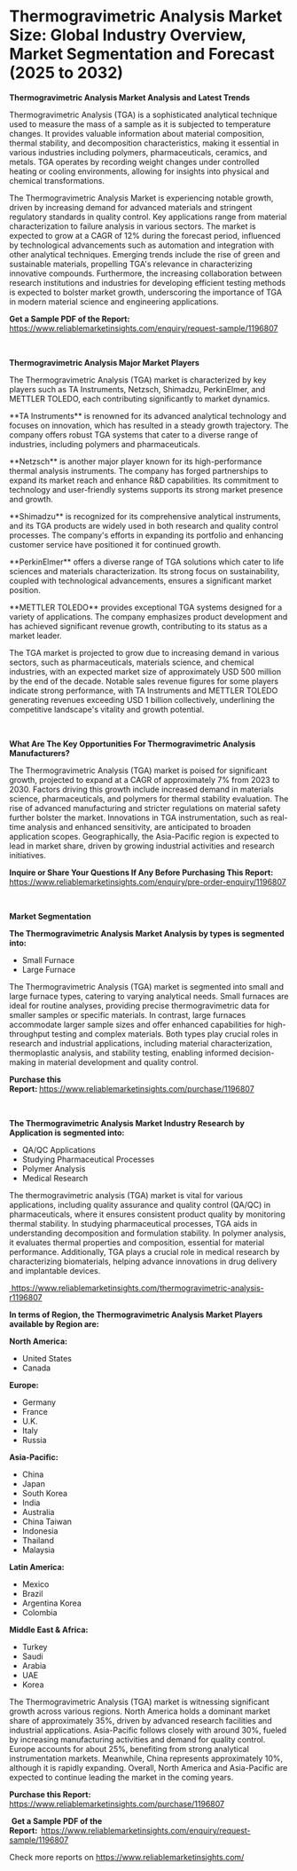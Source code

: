 <p><h1>Thermogravimetric Analysis Market Size: Global Industry Overview, Market Segmentation and Forecast (2025 to 2032)</h1></p><p><strong>Thermogravimetric Analysis Market Analysis and Latest Trends</strong></p>
<p><p>Thermogravimetric Analysis (TGA) is a sophisticated analytical technique used to measure the mass of a sample as it is subjected to temperature changes. It provides valuable information about material composition, thermal stability, and decomposition characteristics, making it essential in various industries including polymers, pharmaceuticals, ceramics, and metals. TGA operates by recording weight changes under controlled heating or cooling environments, allowing for insights into physical and chemical transformations.</p><p>The Thermogravimetric Analysis Market is experiencing notable growth, driven by increasing demand for advanced materials and stringent regulatory standards in quality control. Key applications range from material characterization to failure analysis in various sectors. The market is expected to grow at a CAGR of 12% during the forecast period, influenced by technological advancements such as automation and integration with other analytical techniques. Emerging trends include the rise of green and sustainable materials, propelling TGA's relevance in characterizing innovative compounds. Furthermore, the increasing collaboration between research institutions and industries for developing efficient testing methods is expected to bolster market growth, underscoring the importance of TGA in modern material science and engineering applications.</p></p>
<p><strong>Get a Sample PDF of the Report:&nbsp;</strong> <a href="https://www.reliablemarketinsights.com/enquiry/request-sample/1196807?utm_campaign=3005&utm_medium=2&utm_source=Github&utm_content=ia&utm_term=10042025&utm_id=thermogravimetric-analysis">https://www.reliablemarketinsights.com/enquiry/request-sample/1196807</a></p>
<p>&nbsp;</p>
<p><strong>Thermogravimetric Analysis Major Market Players</strong></p>
<p><p>The Thermogravimetric Analysis (TGA) market is characterized by key players such as TA Instruments, Netzsch, Shimadzu, PerkinElmer, and METTLER TOLEDO, each contributing significantly to market dynamics. </p><p>**TA Instruments** is renowned for its advanced analytical technology and focuses on innovation, which has resulted in a steady growth trajectory. The company offers robust TGA systems that cater to a diverse range of industries, including polymers and pharmaceuticals. </p><p>**Netzsch** is another major player known for its high-performance thermal analysis instruments. The company has forged partnerships to expand its market reach and enhance R&D capabilities. Its commitment to technology and user-friendly systems supports its strong market presence and growth.</p><p>**Shimadzu** is recognized for its comprehensive analytical instruments, and its TGA products are widely used in both research and quality control processes. The company's efforts in expanding its portfolio and enhancing customer service have positioned it for continued growth.</p><p>**PerkinElmer** offers a diverse range of TGA solutions which cater to life sciences and materials characterization. Its strong focus on sustainability, coupled with technological advancements, ensures a significant market position.</p><p>**METTLER TOLEDO** provides exceptional TGA systems designed for a variety of applications. The company emphasizes product development and has achieved significant revenue growth, contributing to its status as a market leader.</p><p>The TGA market is projected to grow due to increasing demand in various sectors, such as pharmaceuticals, materials science, and chemical industries, with an expected market size of approximately USD 500 million by the end of the decade. Notable sales revenue figures for some players indicate strong performance, with TA Instruments and METTLER TOLEDO generating revenues exceeding USD 1 billion collectively, underlining the competitive landscape's vitality and growth potential.</p></p>
<p>&nbsp;</p>
<p><strong>What Are The Key Opportunities For Thermogravimetric Analysis Manufacturers?</strong></p>
<p><p>The Thermogravimetric Analysis (TGA) market is poised for significant growth, projected to expand at a CAGR of approximately 7% from 2023 to 2030. Factors driving this growth include increased demand in materials science, pharmaceuticals, and polymers for thermal stability evaluation. The rise of advanced manufacturing and stricter regulations on material safety further bolster the market. Innovations in TGA instrumentation, such as real-time analysis and enhanced sensitivity, are anticipated to broaden application scopes. Geographically, the Asia-Pacific region is expected to lead in market share, driven by growing industrial activities and research initiatives.</p></p>
<p><strong>Inquire or Share Your Questions If Any Before Purchasing This Report:</strong> <a href="https://www.reliablemarketinsights.com/enquiry/pre-order-enquiry/1196807?utm_campaign=3005&utm_medium=2&utm_source=Github&utm_content=ia&utm_term=10042025&utm_id=thermogravimetric-analysis">https://www.reliablemarketinsights.com/enquiry/pre-order-enquiry/1196807</a></p>
<p>&nbsp;</p>
<p><strong>Market Segmentation</strong></p>
<p><strong>The Thermogravimetric Analysis Market Analysis by types is segmented into:</strong></p>
<p><ul><li>Small Furnace</li><li>Large Furnace</li></ul></p>
<p><p>The Thermogravimetric Analysis (TGA) market is segmented into small and large furnace types, catering to varying analytical needs. Small furnaces are ideal for routine analyses, providing precise thermogravimetric data for smaller samples or specific materials. In contrast, large furnaces accommodate larger sample sizes and offer enhanced capabilities for high-throughput testing and complex materials. Both types play crucial roles in research and industrial applications, including material characterization, thermoplastic analysis, and stability testing, enabling informed decision-making in material development and quality control.</p></p>
<p><strong>Purchase this Report:&nbsp;</strong><a href="https://www.reliablemarketinsights.com/purchase/1196807?utm_campaign=3005&utm_medium=2&utm_source=Github&utm_content=ia&utm_term=10042025&utm_id=thermogravimetric-analysis">https://www.reliablemarketinsights.com/purchase/1196807</a></p>
<p>&nbsp;</p>
<p><strong>The Thermogravimetric Analysis Market Industry Research by Application is segmented into:</strong></p>
<p><ul><li>QA/QC Applications</li><li>Studying Pharmaceutical Processes</li><li>Polymer Analysis</li><li>Medical Research</li></ul></p>
<p><p>The thermogravimetric analysis (TGA) market is vital for various applications, including quality assurance and quality control (QA/QC) in pharmaceuticals, where it ensures consistent product quality by monitoring thermal stability. In studying pharmaceutical processes, TGA aids in understanding decomposition and formulation stability. In polymer analysis, it evaluates thermal properties and composition, essential for material performance. Additionally, TGA plays a crucial role in medical research by characterizing biomaterials, helping advance innovations in drug delivery and implantable devices.</p></p>
<p><a href="https://www.reliablemarketinsights.com/thermogravimetric-analysis-r1196807?utm_campaign=3005&utm_medium=2&utm_source=Github&utm_content=ia&utm_term=10042025&utm_id=thermogravimetric-analysis">&nbsp;https://www.reliablemarketinsights.com/thermogravimetric-analysis-r1196807</a></p>
<p><strong>In terms of Region, the Thermogravimetric Analysis Market Players available by Region are:</strong></p>
<p>
    <p> <strong> North America: </strong>
        <ul>
            <li>United States</li>
            <li>Canada</li>
        </ul>
        </p> 
    <p> <strong> Europe: </strong>
        <ul>
            <li>Germany</li>
            <li>France</li>
            <li>U.K.</li>
            <li>Italy</li>
            <li>Russia</li>
        </ul>
        </p> 
    <p> <strong> Asia-Pacific: </strong>
        <ul>
            <li>China</li>
            <li>Japan</li>
            <li>South Korea</li>
            <li>India</li>
            <li>Australia</li>
            <li>China Taiwan</li>
            <li>Indonesia</li>
            <li>Thailand</li>
            <li>Malaysia</li>
        </ul>
        </p> 
    <p> <strong> Latin America: </strong>
        <ul>
            <li>Mexico</li>
            <li>Brazil</li>
            <li>Argentina Korea</li>
            <li>Colombia</li>
        </ul>
        </p> 
    <p> <strong> Middle East & Africa: </strong>
        <ul>
            <li>Turkey</li>
            <li>Saudi</li>
            <li>Arabia</li>
            <li>UAE</li>
            <li>Korea</li>
        </ul>
    </p>
    </p>
<p><p>The Thermogravimetric Analysis (TGA) market is witnessing significant growth across various regions. North America holds a dominant market share of approximately 35%, driven by advanced research facilities and industrial applications. Asia-Pacific follows closely with around 30%, fueled by increasing manufacturing activities and demand for quality control. Europe accounts for about 25%, benefiting from strong analytical instrumentation markets. Meanwhile, China represents approximately 10%, although it is rapidly expanding. Overall, North America and Asia-Pacific are expected to continue leading the market in the coming years.</p></p>
<p><strong>Purchase this Report: </strong><a href="https://www.reliablemarketinsights.com/purchase/1196807?utm_campaign=3005&utm_medium=2&utm_source=Github&utm_content=ia&utm_term=10042025&utm_id=thermogravimetric-analysis">https://www.reliablemarketinsights.com/purchase/1196807</a></p>
<p>&nbsp;<strong>Get a Sample PDF of the Report:&nbsp;&nbsp;</strong><a href="https://www.reliablemarketinsights.com/enquiry/request-sample/1196807?utm_campaign=3005&utm_medium=2&utm_source=Github&utm_content=ia&utm_term=10042025&utm_id=thermogravimetric-analysis">https://www.reliablemarketinsights.com/enquiry/request-sample/1196807</a></p>
<p><strong></strong></p>
<p>Check more reports on <a href="https://www.reliablemarketinsights.com/?utm_campaign=3005&utm_medium=2&utm_source=Github&utm_content=ia&utm_term=10042025&utm_id=thermogravimetric-analysis">https://www.reliablemarketinsights.com/</a></p>